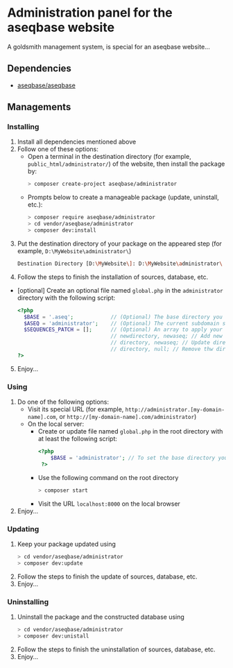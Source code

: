 # Administration panel for the aseqbase website
A goldsmith management system, is special for an aseqbase website...
## Dependencies
* <a href="http://github.com//aseqbase/aseqbase">aseqbase/aseqbase</a>
<h2>Managements</h2>
<h3>Installing</h3>

  1. Install all dependencies mentioned above
  2. Follow one of these options:
		* Open a terminal in the destination directory (for example, `public_html/administrator/`) of the website, then install the package by:
			``` bash
			> composer create-project aseqbase/administrator
			```
		* Prompts below to create a manageable package (update, uninstall, etc.):
			``` bash
			> composer require aseqbase/administrator
			> cd vendor/aseqbase/administrator
			> composer dev:install
			```
  3. Put the destination directory of your package on the appeared step (for example, `D:\MyWebsite\administrator\`)
		``` bash
		Destination Directory [D:\MyWebsite\]: D:\MyWebsite\administrator\
		```
  4. Follow the steps to finish the installation of sources, database, etc.
  * [optional] Create an optional file named `global.php` in the `administrator` directory with the following script:
	  ``` php
	  <?php
		$BASE = '.aseq'; 			// (Optional) The base directory you want to inherit all properties except what you changed
		$ASEQ = 'administrator'; 	// (Optional) The current subdomain sequence, or leave null if this file is in the root directory
		$SEQUENCES_PATCH = [];		// (Optional) An array to apply your custom changes in \_::$Sequences
									// newdirectory, newaseq; // Add new directory to the \_::$Sequences
									// directory, newaseq; // Update directory in the \_::$Sequences
									// directory, null; // Remove thw directory from the \_::$Sequences
	  ?>
	  ```
  5. Enjoy...
<h3>Using</h3>

  1. Do one of the following options:
	  	* Visit its special URL (for example, `http://administrator.[my-domain-name].com`, or `http://[my-domain-name].com/administrator`)
		* On the local server:
			* Create or update file named `global.php` in the root directory with at least the following script:
	  			``` php
	  			<?php
					$BASE = 'administrator'; // To set the base directory you want to see at the root of `localhost`
	 			 ?>
	  			```
			* Use the following command on the root directory
				``` bash
				> composer start
		  		```
		  	* Visit the URL `localhost:8000` on the local browser
  2. Enjoy...

<h3>Updating</h3>

  1. Keep your package updated using
		``` bash
  		> cd vendor/aseqbase/administrator
		> composer dev:update
		```
  2. Follow the steps to finish the update of sources, database, etc.
  3. Enjoy...

<h3>Uninstalling</h3>

  1. Uninstall the package and the constructed database using
		``` bash
  		> cd vendor/aseqbase/administrator
		> composer dev:unistall
		```
  2. Follow the steps to finish the uninstallation of sources, database, etc.
  3. Enjoy...
